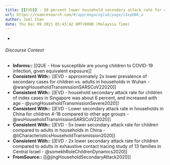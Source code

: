 ```yaml
---
title: [[EVD]] - 30 percent lower household secondary attack rate for children vs. adults, ~2x lower than older adults, in Guangzhou - [[@jingHouseholdSecondaryAttack2020]]
url: https://roamresearch.com/#/app/megacoglab/page/iSxpDNk_o
author: Joel Chan
date: Thu Dec 09 2021 05:43:42 GMT+0800 (Malaysia Time)
---
```


- 

###### Discourse Context

- **Informs::** [[QUE - How susceptible are young children to COVID-19 infection, given equivalent exposure]]
- **Consistent With::** [[EVD - approximately 2x lower prevalence of secondary cases for children vs. adults in households in Wuhan - @wangHouseholdTransmissionSARSCoV22020]]
- **Consistent With::** [[EVD - household secondary attack rate for children of index cases in Singapore was about 6 percent, and increased with age - @yungHouseholdTransmissionSevere2020]]
- **Consistent With::** [[EVD - Lower secondary attack rate in households in China for children 4-18 compared to other age groups - @wuHouseholdTransmissionSARSCoV22020]]
- **Consistent With::** [[EVD - 5x lower secondary attack rate for children compared to adults in households in China - @liCharacteristicsHouseholdTransmission2020]]
- **Consistent With::** [[EVD - 2x lower secondary attack rate for children compared to adults in exhaustive contact tracing study of 13 families in Central Israel - @somekhRoleChildrenDynamics2020]]
- **FromSource::** [[@jingHouseholdSecondaryAttack2020]]
